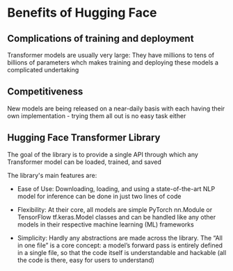 # Benefits of Hugging Face

## Complications of training and deployment
Transformer models are usually very large: They have millions to tens of billions of parameters whch makes training and deploying these models a complicated undertaking

## Competitiveness 
New models are being released on a near-daily basis with each having their own implementation - trying them all out is no easy task either

## Hugging Face Transformer Library
The goal of the library is to provide a single API through which any Transformer model can be loaded, trained, and saved

The library's main features are:
- Ease of Use: Downloading, loading, and using a state-of-the-art NLP model for inference can be done in just two lines of code

- Flexibility: At their core, all models are simple PyTorch nn.Module or TensorFlow tf.keras.Model classes and can be handled like any other models in their respective machine learning (ML) frameworks

- Simplicity: Hardly any abstractions are made across the library. The “All in one file” is a core concept: a model’s forward pass is entirely defined in a single file, so that the code itself is understandable and hackable (all the code is there, easy for users to understand)